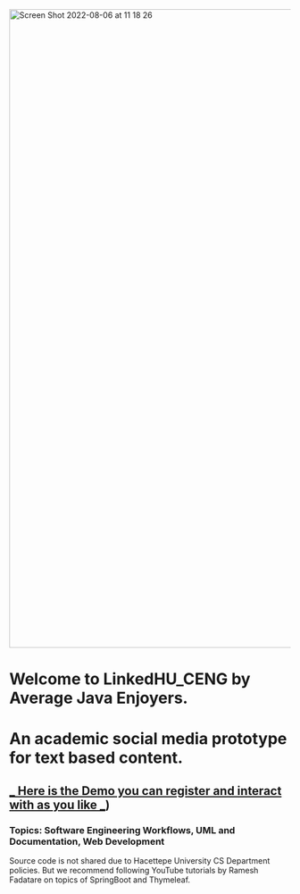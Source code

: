 <img width="1144" alt="Screen Shot 2022-08-06 at 11 18 26" src="https://user-images.githubusercontent.com/56702583/183240916-e4c42a97-acf9-438d-97c0-7dce6c97299d.png">


# Welcome to LinkedHU_CENG   by Average Java Enjoyers. 

# An academic social media prototype for text based content.

## [_ Here is the Demo you can register and interact with as you like _](https://cryptic-inlet-04642.herokuapp.com/api/front))


### Topics: Software Engineering Workflows, UML and Documentation, Web Development

Source code is not shared due to Hacettepe University CS Department policies. But we recommend following YouTube tutorials by Ramesh Fadatare on topics of SpringBoot and Thymeleaf.
